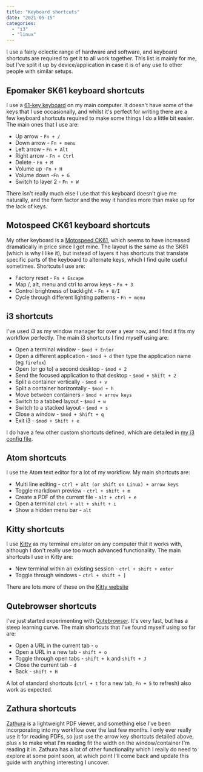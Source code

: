 ```yaml
---
title: "Keyboard shortcuts"
date: "2021-05-15"
categories: 
  - "i3"
  - "linux"
---
```


I use a fairly eclectic range of hardware and software, and keyboard shortcuts are required to get it to all work together. This list is mainly for me, but I've split it up by device/application in case it is of any use to other people with similar setups.

## Epomaker SK61 keyboard shortcuts

I use a [61-key keyboard](https://www.amazon.co.uk/EPOMAKER-Swappable-Mechanical-Keyboard-Waterproof-Black/dp/B088FKJBRG) on my main computer. It doesn't have some of the keys that I use occasionally, and whilst it's perfect for writing there are a few keyboard shortcuts required to make some things I do a little bit easier. The main ones that I use are:

- Up arrow - `Fn + /`
- Down arrow - `Fn + menu`
- Left arrow - `Fn + Alt`
- Right arrow - `Fn + Ctrl`
- Delete - `Fn + M`
- Volume up -`Fn + H`
- Volume down -`Fn + G`
- Switch to layer 2 - `Fn + W`

There isn't really much else I use that this keyboard doesn't give me naturally, and the form factor and the way it handles more than make up for the lack of keys.

## Motospeed CK61 keyboard shortcuts

My other keyboard is a [Motospeed CK61](https://www.amazon.co.uk/MOTOSPEED-Portable-Mechanical-Keyboard-Backlit/dp/B07HH8ZTDD), which seems to have increased dramatically in price since I got mine. The layout is the same as the SK61 (which is why I like it), but instead of layers it has shortcuts that translate specific parts of the keyboard to alternate keys, which I find quite useful sometimes. Shortcuts I use are:

- Factory reset - `Fn + Escape`
- Map /, alt, menu and ctrl to arrow keys - `Fn + 3`
- Control brightness of backlight - `Fn + U/I`
- Cycle through different lighting patterns - `Fn + menu`

## i3 shortcuts

I've used i3 as my window manager for over a year now, and I find it fits my workflow perfectly. The main i3 shortcuts I find myself using are:

- Open a terminal window - `$mod + Enter`
- Open a different application - `$mod + d` then type the application name (eg `firefox`)
- Open (or go to) a second desktop - `$mod + 2`
- Send the focused application to that desktop - `$mod + Shift + 2`
- Split a container vertically - `$mod + v`
- Split a container horizontally - `$mod + h`
- Move between containers - `$mod + arrow keys`
- Switch to a tabbed layout - `$mod + w`
- Switch to a stacked layout - `$mod + s`
- Close a window - `$mod + Shift + q`
- Exit i3 - `$mod + Shift + e`

I do have a few other custom shortcuts defined, which are detailed in [my i3 config file](https://github.com/teknostatik/i3_config/blob/main/config).

## Atom shortcuts

I use the Atom text editor for a lot of my workflow. My main shortcuts are:

- Multi line editing - `ctrl + alt (or shift on Linux) + arrow keys`
- Toggle markdown preview - `ctrl + shift + m`
- Create a PDF of the current file - `alt + ctrl + e`
- Open a terminal `ctrl + alt + shift + i`
- Show a hidden menu bar - `alt`

## Kitty shortcuts

I use [Kitty](https://sw.kovidgoyal.net/kitty/) as my terminal emulator on any computer that it works with, although I don't really use too much advanced functionality. The main shortcuts I use in Kitty are:

- New terminal within an existing session - `ctrl + shift + enter`
- Toggle through windows - `ctrl + shift + ]`

There are lots more of these on the [Kitty website](https://sw.kovidgoyal.net/kitty/)

## Qutebrowser shortcuts

I've just started experimenting with [Qutebrowser](https://qutebrowser.org/). It's very fast, but has a steep learning curve. The main shortcuts that I've found myself using so far are:

- Open a URL in the current tab - `o`
- Open a URL in a new tab - `shift + o`
- Toggle through open tabs - `shift + k` and `shift + J`
- Close the current tab - `d`
- Back - `shift + H`

A lot of standard shortcuts (`ctrl + t` for a new tab, `Fn + 5` to refresh) also work as expected.

## Zathura shortcuts

[Zathura](https://pwmt.org/projects/zathura/) is a lightweight PDF viewer, and something else I've been incorporating into my workflow over the last few months. I only ever really use it for reading PDFs, so just use the arrow key shortcuts detailed above, plus `s` to make what I'm reading fit the width on the window/container I'm reading it in. Zathura has a lot of other functionality which I really do need to explore at some point soon, at which point I'll come back and update this guide with anything interesting I uncover.
